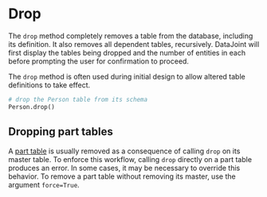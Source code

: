 # Drop

The `drop` method completely removes a table from the database, including its 
definition.
It also removes all dependent tables, recursively.
DataJoint will first display the tables being dropped and the number of entities in 
each before prompting the user for confirmation to proceed.

The `drop` method is often used during initial design to allow altered table 
definitions to take effect.

```python
# drop the Person table from its schema
Person.drop()
```

## Dropping part tables

A [part table](../design/tables/master-part.md) is usually removed as a consequence of 
calling `drop` on its master table.
To enforce this workflow, calling `drop` directly on a part table produces an error.
In some cases, it may be necessary to override this behavior.
To remove a part table without removing its master, use the argument `force=True`.
